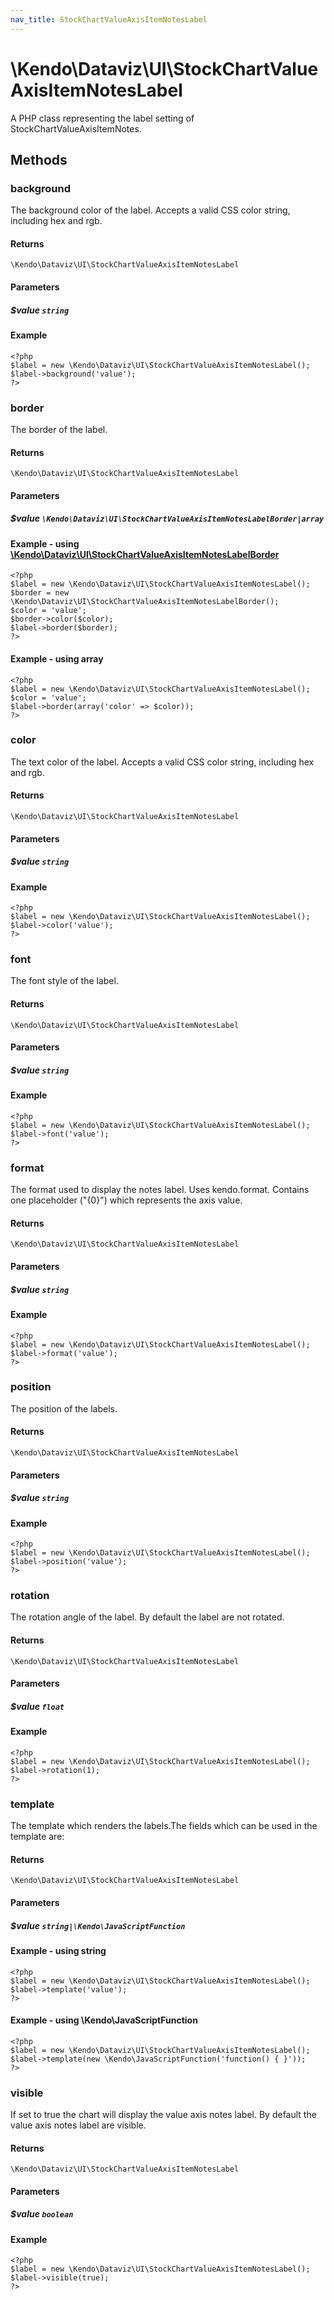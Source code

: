 ```yaml
---
nav_title: StockChartValueAxisItemNotesLabel
---
```


# \Kendo\Dataviz\UI\StockChartValueAxisItemNotesLabel

A PHP class representing the label setting of StockChartValueAxisItemNotes.


## Methods

### background
The background color of the label. Accepts a valid CSS color string, including hex and rgb.

#### Returns
`\Kendo\Dataviz\UI\StockChartValueAxisItemNotesLabel`

#### Parameters

##### $value `string`



#### Example 
    <?php
    $label = new \Kendo\Dataviz\UI\StockChartValueAxisItemNotesLabel();
    $label->background('value');
    ?>

### border

The border of the label.

#### Returns
`\Kendo\Dataviz\UI\StockChartValueAxisItemNotesLabel`

#### Parameters

##### $value `\Kendo\Dataviz\UI\StockChartValueAxisItemNotesLabelBorder|array`


#### Example - using [\Kendo\Dataviz\UI\StockChartValueAxisItemNotesLabelBorder](/api/wrappers/php/Kendo/Dataviz/UI/StockChartValueAxisItemNotesLabelBorder)
    <?php
    $label = new \Kendo\Dataviz\UI\StockChartValueAxisItemNotesLabel();
    $border = new \Kendo\Dataviz\UI\StockChartValueAxisItemNotesLabelBorder();
    $color = 'value';
    $border->color($color);
    $label->border($border);
    ?>

#### Example - using array

    <?php
    $label = new \Kendo\Dataviz\UI\StockChartValueAxisItemNotesLabel();
    $color = 'value';
    $label->border(array('color' => $color));
    ?>

### color
The text color of the label. Accepts a valid CSS color string, including hex and rgb.

#### Returns
`\Kendo\Dataviz\UI\StockChartValueAxisItemNotesLabel`

#### Parameters

##### $value `string`



#### Example 
    <?php
    $label = new \Kendo\Dataviz\UI\StockChartValueAxisItemNotesLabel();
    $label->color('value');
    ?>

### font
The font style of the label.

#### Returns
`\Kendo\Dataviz\UI\StockChartValueAxisItemNotesLabel`

#### Parameters

##### $value `string`



#### Example 
    <?php
    $label = new \Kendo\Dataviz\UI\StockChartValueAxisItemNotesLabel();
    $label->font('value');
    ?>

### format
The format used to display the notes label. Uses kendo.format. Contains one placeholder ("{0}") which represents the axis value.

#### Returns
`\Kendo\Dataviz\UI\StockChartValueAxisItemNotesLabel`

#### Parameters

##### $value `string`



#### Example 
    <?php
    $label = new \Kendo\Dataviz\UI\StockChartValueAxisItemNotesLabel();
    $label->format('value');
    ?>

### position
The position of the labels.

#### Returns
`\Kendo\Dataviz\UI\StockChartValueAxisItemNotesLabel`

#### Parameters

##### $value `string`



#### Example 
    <?php
    $label = new \Kendo\Dataviz\UI\StockChartValueAxisItemNotesLabel();
    $label->position('value');
    ?>

### rotation
The rotation angle of the label. By default the label are not rotated.

#### Returns
`\Kendo\Dataviz\UI\StockChartValueAxisItemNotesLabel`

#### Parameters

##### $value `float`



#### Example 
    <?php
    $label = new \Kendo\Dataviz\UI\StockChartValueAxisItemNotesLabel();
    $label->rotation(1);
    ?>

### template
The template which renders the labels.The fields which can be used in the template are:

#### Returns
`\Kendo\Dataviz\UI\StockChartValueAxisItemNotesLabel`

#### Parameters

##### $value `string|\Kendo\JavaScriptFunction`



#### Example  - using string
    <?php
    $label = new \Kendo\Dataviz\UI\StockChartValueAxisItemNotesLabel();
    $label->template('value');
    ?>

#### Example  - using \Kendo\JavaScriptFunction
    <?php
    $label = new \Kendo\Dataviz\UI\StockChartValueAxisItemNotesLabel();
    $label->template(new \Kendo\JavaScriptFunction('function() { }'));
    ?>

### visible
If set to true the chart will display the value axis notes label. By default the value axis notes label are visible.

#### Returns
`\Kendo\Dataviz\UI\StockChartValueAxisItemNotesLabel`

#### Parameters

##### $value `boolean`



#### Example 
    <?php
    $label = new \Kendo\Dataviz\UI\StockChartValueAxisItemNotesLabel();
    $label->visible(true);
    ?>

